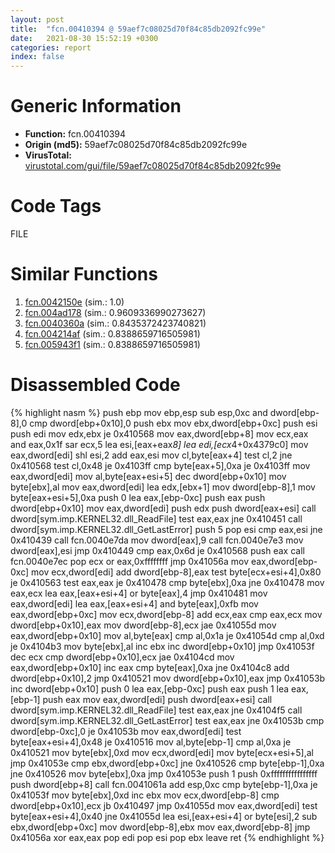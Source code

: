 ```yaml
---
layout: post
title:  "fcn.00410394 @ 59aef7c08025d70f84c85db2092fc99e"
date:   2021-08-30 15:52:19 +0300
categories: report
index: false
---
```


# Generic Information
- **Function:** fcn.00410394
- **Origin (md5):** 59aef7c08025d70f84c85db2092fc99e
- **VirusTotal:** [virustotal.com/gui/file/59aef7c08025d70f84c85db2092fc99e][virustotal_ref]

# Code Tags
<span class="tag" id="FILE">FILE</span>


# Similar Functions

1. [fcn.0042150e][similar_1_ref] (sim.: 1.0)
2. [fcn.004ad178][similar_2_ref] (sim.: 0.9609336990273627)
3. [fcn.0040360a][similar_3_ref] (sim.: 0.8435372423740821)
4. [fcn.004214af][similar_4_ref] (sim.: 0.8388659716505981)
5. [fcn.005943f1][similar_5_ref] (sim.: 0.8388659716505981)


# Disassembled Code

{% highlight nasm %}
push ebp
mov ebp,esp
sub esp,0xc
and dword[ebp-8],0
cmp dword[ebp+0x10],0
push ebx
mov ebx,dword[ebp+0xc]
push esi
push edi
mov edx,ebx
je 0x410568
mov eax,dword[ebp+8]
mov ecx,eax
and eax,0x1f
sar ecx,5
lea esi,[eax+eax*8]
lea edi,[ecx*4+0x4379c0]
mov eax,dword[edi]
shl esi,2
add eax,esi
mov cl,byte[eax+4]
test cl,2
jne 0x410568
test cl,0x48
je 0x4103ff
cmp byte[eax+5],0xa
je 0x4103ff
mov eax,dword[edi]
mov al,byte[eax+esi+5]
dec dword[ebp+0x10]
mov byte[ebx],al
mov eax,dword[edi]
lea edx,[ebx+1]
mov dword[ebp-8],1
mov byte[eax+esi+5],0xa
push 0
lea eax,[ebp-0xc]
push eax
push dword[ebp+0x10]
mov eax,dword[edi]
push edx
push dword[eax+esi]
call dword[sym.imp.KERNEL32.dll_ReadFile]
test eax,eax
jne 0x410451
call dword[sym.imp.KERNEL32.dll_GetLastError]
push 5
pop esi
cmp eax,esi
jne 0x410439
call fcn.0040e7da
mov dword[eax],9
call fcn.0040e7e3
mov dword[eax],esi
jmp 0x410449
cmp eax,0x6d
je 0x410568
push eax
call fcn.0040e7ec
pop ecx
or eax,0xffffffff
jmp 0x41056a
mov eax,dword[ebp-0xc]
mov ecx,dword[edi]
add dword[ebp-8],eax
test byte[ecx+esi+4],0x80
je 0x410563
test eax,eax
je 0x410478
cmp byte[ebx],0xa
jne 0x410478
mov eax,ecx
lea eax,[eax+esi+4]
or byte[eax],4
jmp 0x410481
mov eax,dword[edi]
lea eax,[eax+esi+4]
and byte[eax],0xfb
mov eax,dword[ebp+0xc]
mov ecx,dword[ebp-8]
add ecx,eax
cmp eax,ecx
mov dword[ebp+0x10],eax
mov dword[ebp-8],ecx
jae 0x41055d
mov eax,dword[ebp+0x10]
mov al,byte[eax]
cmp al,0x1a
je 0x41054d
cmp al,0xd
je 0x4104b3
mov byte[ebx],al
inc ebx
inc dword[ebp+0x10]
jmp 0x41053f
dec ecx
cmp dword[ebp+0x10],ecx
jae 0x4104cd
mov eax,dword[ebp+0x10]
inc eax
cmp byte[eax],0xa
jne 0x4104c8
add dword[ebp+0x10],2
jmp 0x410521
mov dword[ebp+0x10],eax
jmp 0x41053b
inc dword[ebp+0x10]
push 0
lea eax,[ebp-0xc]
push eax
push 1
lea eax,[ebp-1]
push eax
mov eax,dword[edi]
push dword[eax+esi]
call dword[sym.imp.KERNEL32.dll_ReadFile]
test eax,eax
jne 0x4104f5
call dword[sym.imp.KERNEL32.dll_GetLastError]
test eax,eax
jne 0x41053b
cmp dword[ebp-0xc],0
je 0x41053b
mov eax,dword[edi]
test byte[eax+esi+4],0x48
je 0x410516
mov al,byte[ebp-1]
cmp al,0xa
je 0x410521
mov byte[ebx],0xd
mov ecx,dword[edi]
mov byte[ecx+esi+5],al
jmp 0x41053e
cmp ebx,dword[ebp+0xc]
jne 0x410526
cmp byte[ebp-1],0xa
jne 0x410526
mov byte[ebx],0xa
jmp 0x41053e
push 1
push 0xffffffffffffffff
push dword[ebp+8]
call fcn.0041061a
add esp,0xc
cmp byte[ebp-1],0xa
je 0x41053f
mov byte[ebx],0xd
inc ebx
mov ecx,dword[ebp-8]
cmp dword[ebp+0x10],ecx
jb 0x410497
jmp 0x41055d
mov eax,dword[edi]
test byte[eax+esi+4],0x40
jne 0x41055d
lea esi,[eax+esi+4]
or byte[esi],2
sub ebx,dword[ebp+0xc]
mov dword[ebp-8],ebx
mov eax,dword[ebp-8]
jmp 0x41056a
xor eax,eax
pop edi
pop esi
pop ebx
leave
ret
{% endhighlight %}


[similar_1_ref]: /report/fcn.0042150e@1123b7aa5760238fe93045e585b8234c
[similar_2_ref]: /report/fcn.004ad178@3e981d1767f44f5fe2446a49ffe52f4e
[similar_3_ref]: /report/fcn.0040360a@e9782a46c2d4ab52d9b2b1b712934fbe
[similar_4_ref]: /report/fcn.004214af@6a695c8c50dfc99993406e2740c7c273
[similar_5_ref]: /report/fcn.005943f1@7453c96a6fbd42ec690b8deb53eafcba
[virustotal_ref]: https://www.virustotal.com/gui/file/59aef7c08025d70f84c85db2092fc99e